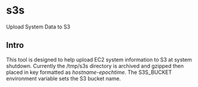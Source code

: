 s3s
===

Upload System Data to S3

Intro
-----

This tool is designed to help upload EC2 system information to S3 at system shutdown.  Currently the /tmp/s3s directory is archived and gzipped then placed in key formatted as *hostname*-*epochtime*.  The S3S_BUCKET environment variable sets the S3 bucket name.
